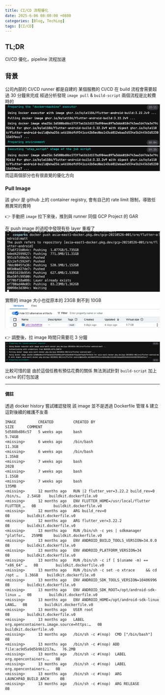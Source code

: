 ```yaml
---
title: CI/CD 流程優化
date: 2025-6-06 08:00:00 +0800
categories: [Blog, TechLog]
tags: [CI/CD]
---
```



## TL;DR
CI/CD 優化，pipeline 流程加速

## 背景
公司內部的 CI/CD runner 都是自建的
某個服務的 CI/CD 在 build 流程會需要超過 30 分鐘來完成
經過分析發現 `image pull` & `build-script` 兩個流程是比較費時的
![CICD slow 1](../assets/post/cicd/cicd-slow1.png)
![CICD slow 2](../assets/post/cicd/cicd-slow2.png)
<br/>而這兩個部分也有很直覺的優化方向

### Pull Image
該 ghcr 是 github 上的 container registry, 會有自己的 rate limit 限制，導致任務異常的費時

👉 手動把 `image` 拉下來後，推到與 runner 同個 GCP Project 的 GAR

在 push image 的過程中發現有些 layer 重複了
![Repeated layer](../assets/post/cicd/repeat-layer.png)


實際的 image 大小也從原本的 23GB 剩不到 10GB
![img-gar](../assets/post/cicd/img-gar.png)

👉 調整後，拉 image 時間只需要花 3 分鐘
![cicd img-pull optimize](../assets/post/cicd/cicd%20img-pull%20optimize.png)

比較可惜的是
由於這個任務有預估花費的關係
無法測試針對 `build-script` 加上 `cache` 的打包加速

---
#### 備註

透過 docker history 嘗試確認發現
該 image 並不是透過 Dockerfile 管理 & 建立
這對後續的維護不友善
```
IMAGE          CREATED         CREATED BY                                      SIZE      COMMENT
5d588bd86c57   5 weeks ago     bash                                            5.74GB    
<missing>      6 weeks ago     /bin/bash                                       11.3GB    
<missing>      6 weeks ago     /bin/bash                                       1.35kB    
<missing>      7 weeks ago     bash                                            202B      
<missing>      7 weeks ago     bash                                            1.15GB    
<missing>      7 weeks ago     bash                                            135MB     
<missing>      12 months ago   RUN |2 flutter_ver=3.22.2 build_rev=0 /bin/s…   2.54GB    buildkit.dockerfile.v0
<missing>      12 months ago   ENV FLUTTER_HOME=/usr/local/flutter FLUTTER_…   0B        buildkit.dockerfile.v0
<missing>      12 months ago   ARG build_rev=0                                 0B        buildkit.dockerfile.v0
<missing>      12 months ago   ARG flutter_ver=3.22.2                          0B        buildkit.dockerfile.v0
<missing>      13 months ago   RUN /bin/sh -c yes | sdkmanager     "platfor…   259MB     buildkit.dockerfile.v0
<missing>      13 months ago   ENV ANDROID_BUILD_TOOLS_VERSION=34.0.0          0B        buildkit.dockerfile.v0
<missing>      13 months ago   ENV ANDROID_PLATFORM_VERSION=34                 0B        buildkit.dockerfile.v0
<missing>      13 months ago   RUN /bin/sh -c if [ $(uname -m) == "x86_64" …   0B        buildkit.dockerfile.v0
<missing>      13 months ago   RUN /bin/sh -c set -o xtrace     && cd /opt …   1.36GB    buildkit.dockerfile.v0
<missing>      13 months ago   ENV ANDROID_SDK_TOOLS_VERSION=10406996          0B        buildkit.dockerfile.v0
<missing>      13 months ago   ENV ANDROID_SDK_ROOT=/opt/android-sdk-linux …   0B        buildkit.dockerfile.v0
<missing>      13 months ago   ENV ANDROID_HOME=/opt/android-sdk-linux LANG…   0B        buildkit.dockerfile.v0
<missing>      13 months ago   USER root                                       0B        buildkit.dockerfile.v0
<missing>      13 months ago   LABEL org.opencontainers.image.source=https:…   0B        buildkit.dockerfile.v0
<missing>      13 months ago   /bin/sh -c #(nop)  CMD ["/bin/bash"]            0B        
<missing>      13 months ago   /bin/sh -c #(nop) ADD file:ac9d5a9d5b9b1217a…   76.2MB    
<missing>      13 months ago   /bin/sh -c #(nop)  LABEL org.opencontainers.…   0B        
<missing>      13 months ago   /bin/sh -c #(nop)  LABEL org.opencontainers.…   0B        
<missing>      13 months ago   /bin/sh -c #(nop)  ARG LAUNCHPAD_BUILD_ARCH     0B        
<missing>      13 months ago   /bin/sh -c #(nop)  ARG RELEASE                  0B        
```
